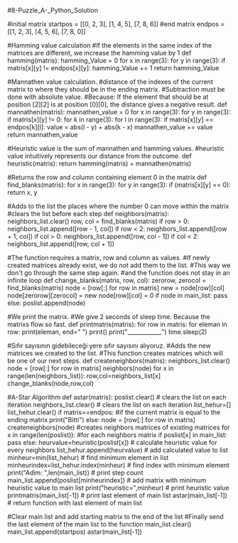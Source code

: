 #8-Puzzle_A-_Python_Solution


#initial matrix
startpos = [[0, 2, 3],
            [1, 4, 5],
            [7, 8, 6]]
#end matrix
endpos = [[1, 2, 3],
          [4, 5, 6],
          [7, 8, 0]]

#Hamming value calculation
#If the elements in the same index of the matrices are different, we increase the hamming value by 1
def hamming(matris):
    hamming_Value = 0
    for x in range(3):
        for y in range(3):
            if matris[x][y] != endpos[x][y]:
                hamming_Value += 1
    return hamming_Value

#Mannathen value calculation.
#distance of the indexes of the current matrix to where they should be in the ending matrix.
#Subtraction must be done with absolute value.
#Because: If the element that should be at position [2][2] is at position [0][0], the distance gives a negative result.
def mannathen(matris):
    mannathen_value = 0
    for x in range(3):
        for y in range(3):
            if matris[x][y] != 0:
                for k in range(3):
                    for l in range(3):
                        if matris[x][y] == endpos[k][l]:
                            value = abs(l - y) + abs(k - x)
                            mannathen_value += value
    return mannathen_value


#Heuristic value is the sum of mannathen and hamming values.
#heuristic value intuitively represents our distance from the outcome.
def heuristic(matris):
    return hamming(matris) + mannathen(matris)


#Returns the row and column containing element 0 in the matrix
def find_blanks(matris):
    for x in range(3):
        for y in range(3):
            if (matris[x][y] == 0):
                return x, y

#Adds to the list the places where the number 0 can move within the matrix
#clears the list before each step
def neighbors(matris):
    neighbors_list.clear()
    row, col = find_blanks(matris)
    if row > 0:
        neighbors_list.append([row - 1, col])
    if row < 2:
        neighbors_list.append([row + 1, col])
    if col > 0:
        neighbors_list.append([row, col - 1])
    if col < 2:
        neighbors_list.append([row, col + 1])

#The function requires a matrix, row and column as values.
#If newly created matrices already exist, we do not add them to the list.
#This way we don't go through the same step again.
#and the function does not stay in an infinite loop
def change_blanks(matris, row, col):
    zerorow, zerocol = find_blanks(matris)
    node = [row[:] for row in matris]
    new = node[row][col]
    node[zerorow][zerocol] = new
    node[row][col] = 0
    if node in main_list:
        pass
    else:
        poslist.append(node)

#We print the matrix.
#We give 2 seconds of sleep time. Because the matrixs flow so fast.
def printmatris(matris):
    for row in matris:
        for eleman in row:
            print(eleman, end=" ")
        print() 
    print("____________")
    time.sleep(2)
    
#Sıfır sayısının gidebileceği yere sıfır sayısını alıyoruz.
#Adds the new matrices we created to the list.
#This function creates matrices which will be one of our next steps.
def createneighbors(matris):
    neighbors_list.clear()
    node = [row[:] for row in matris]
    neighbors(node)
    for x in range(len(neighbors_list)):
        row,col=neighbors_list[x]
        change_blanks(node,row,col)



#A-Star Algorithm
def astar(matris):
    poslist.clear()         # clears the list on each iteration
    neighbors_list.clear()  # clears the list on each iteration
    list_hehur=[]            
    list_hehur.clear()
    if matris==endpos:      #if the current matrix is ​​equal to the ending matrix
        print("Bitti")
    else:
        node = [row[:] for row in matris]
        createneighbors(node)        #creates neighbors matrices of existing matrices
        for x in range(len(poslist)):      #for each neighbors matrix
            if poslist[x] in main_list:    
                pass
            else:
                heurvalue=heuristic(poslist[x])   # calculate heuristic value for every neighbors
                list_hehur.append(heurvalue)      # add calculated value to list
        minheur=min(list_hehur)                   # find minimum element in list
        minheurindex=list_hehur.index(minheur)    # find index with minimum element
        print("Adim: ",len(main_list))            # print step count
        main_list.append(poslist[minheurindex])   # add matrix with minimum heuristic value to main list
        print("heuristic=",minheur)               # print heuristic value
        printmatris(main_list[-1])                # print last element of main list
        astar(main_list[-1])                      # return function with last element of main list


#Clear main list and add starting matrix to the end of the list
#Finally send the last element of the main list to the function
main_list.clear()
main_list.append(startpos)
astar(main_list[-1])













